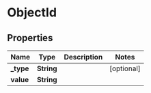 # ObjectId

## Properties
Name | Type | Description | Notes
------------ | ------------- | ------------- | -------------
**_type** | **String** |  |  [optional]
**value** | **String** |  | 
